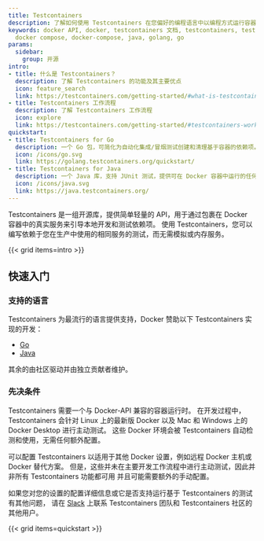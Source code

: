 ```yaml
---
title: Testcontainers
description: 了解如何使用 Testcontainers 在您偏好的编程语言中以编程方式运行容器。
keywords: docker API, docker, testcontainers 文档, testcontainers, testcontainers oss, testcontainers oss 文档,
  docker compose, docker-compose, java, golang, go
params:
  sidebar:
    group: 开源
intro:
- title: 什么是 Testcontainers？
  description: 了解 Testcontainers 的功能及其主要优点
  icon: feature_search
  link: https://testcontainers.com/getting-started/#what-is-testcontainers
- title: Testcontainers 工作流程
  description: 了解 Testcontainers 工作流程
  icon: explore
  link: https://testcontainers.com/getting-started/#testcontainers-workflow
quickstart:
- title: Testcontainers for Go
  description: 一个 Go 包，可简化为自动化集成/冒烟测试创建和清理基于容器的依赖项。
  icon: /icons/go.svg
  link: https://golang.testcontainers.org/quickstart/
- title: Testcontainers for Java
  description: 一个 Java 库，支持 JUnit 测试，提供可在 Docker 容器中运行的任何东西的轻量级、一次性实例。
  icon: /icons/java.svg
  link: https://java.testcontainers.org/
---
```


Testcontainers 是一组开源库，提供简单轻量的 API，用于通过包裹在 Docker 容器中的真实服务来引导本地开发和测试依赖项。
使用 Testcontainers，您可以编写依赖于您在生产中使用的相同服务的测试，而无需模拟或内存服务。

{{< grid items=intro >}}

## 快速入门

### 支持的语言

Testcontainers 为最流行的语言提供支持，Docker 赞助以下 Testcontainers 实现的开发：

- [Go](https://golang.testcontainers.org/quickstart/)
- [Java](https://java.testcontainers.org/quickstart/junit_5_quickstart/)

其余的由社区驱动并由独立贡献者维护。

### 先决条件

Testcontainers 需要一个与 Docker-API 兼容的容器运行时。
在开发过程中，Testcontainers 会针对 Linux 上的最新版 Docker 以及 Mac 和 Windows 上的 Docker Desktop 进行主动测试。
这些 Docker 环境会被 Testcontainers 自动检测和使用，无需任何额外配置。

可以配置 Testcontainers 以适用于其他 Docker 设置，例如远程 Docker 主机或 Docker 替代方案。
但是，这些并未在主要开发工作流程中进行主动测试，因此并非所有 Testcontainers 功能都可用
并且可能需要额外的手动配置。

如果您对您的设置的配置详细信息或它是否支持运行基于 Testcontainers 的测试有其他问题，
请在 [Slack](https://slack.testcontainers.org/) 上联系 Testcontainers 团队和 Testcontainers 社区的其他用户。

 {{< grid items=quickstart >}}
